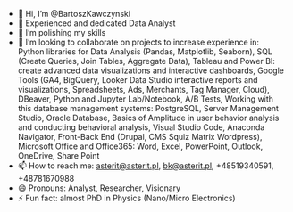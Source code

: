 - 👋 Hi, I’m @BartoszKawczynski
- 👀 Experienced and dedicated Data Analyst
- 🌱 I’m polishing my skills
- 💞️ I’m looking to collaborate on projects to increase experience in:
Python libraries for Data Analysis (Pandas, Matplotlib, Seaborn), SQL (Create Queries, Join Tables, Aggregate Data), Tableau and Power BI: create advanced data visualizations and interactive dashboards, Google Tools (GA4, BigQuery, Looker Data Studio interactive reports and visualizations, Spreadsheets, Ads, Merchants, Tag Manager, Cloud), DBeaver, Python and Jupyter Lab/Notebook, A/B Tests, Working with this database management systems: PostgreSQL, Server Management Studio, Oracle Database, Basics of Amplitude in user behavior analysis and conducting behavioral analysis, Visual Studio Code, Anaconda Navigator, Front-Back End (Drupal, CMS Squiz Matrix Wordpress), Microsoft Office and Office365: Word, Excel, PowerPoint, Outlook, OneDrive, Share Point
- 📫 How to reach me: asterit@asterit.pl, bk@asterit.pl, +48519340591, +48781670988
- 😄 Pronouns: Analyst, Researcher, Visionary
- ⚡ Fun fact: almost PhD in Physics (Nano/Micro Electronics)

<!---
BartoszKawczynski/BartoszKawczynski is a ✨ special ✨ repository because its `README.md` (this file) appears on your GitHub profile.
You can click the Preview link to take a look at your changes.
--->
